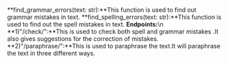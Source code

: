 **find_grammar_errors(text: str):**This function is used to find out grammar mistakes in text. 
**find_spelling_errors(text: str):**This function is used to find out the spell mistakes in text.
**Endpoints:**\n
**1)"/check/":**This is used to check both spell and grammar mistakes .It also gives suggestions for the correction of mistakes.
**2)"/paraphrase/":**This is used to paraphrase the text.It will paraphrase the text in three different ways.
